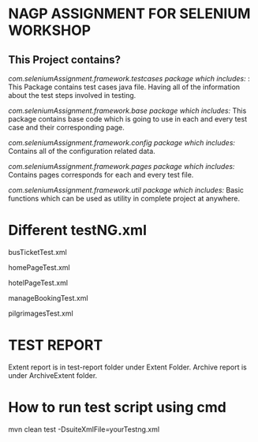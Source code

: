 # NAGP ASSIGNMENT FOR SELENIUM WORKSHOP


**This Project contains?**
----
*com.seleniumAssignment.framework.testcases package which includes:* :
This Package contains test cases java file. 
Having all of the information about the test steps involved in testing.

*com.seleniumAssignment.framework.base package which includes:* 
This package contains base code which is going to use in each and every test case and their corresponding page.

*com.seleniumAssignment.framework.config package which includes:* 
Contains all of the configuration related data.

*com.seleniumAssignment.framework.pages package which includes:* 
Contains pages corresponds for each and every test file.

*com.seleniumAssignment.framework.util package which includes:* 
Basic functions which can be used as utility in complete project at anywhere.


# Different testNG.xml

busTicketTest.xml

homePageTest.xml

hotelPageTest.xml

manageBookingTest.xml

pilgrimagesTest.xml

# TEST REPORT

Extent report is in test-report folder under Extent Folder.
Archive report is under ArchiveExtent folder.

# How to run test script using cmd

mvn clean test -DsuiteXmlFile=yourTestng.xml

